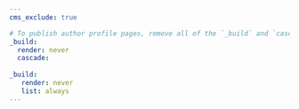 ```yaml
---
cms_exclude: true

# To publish author profile pages, remove all of the `_build` and `cascade` settings below.
_build:
  render: never
  cascade:
 
_build:
   render: never
   list: always
---
```

